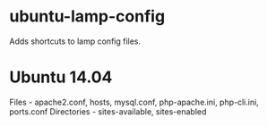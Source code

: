 ubuntu-lamp-config
==================

Adds shortcuts to lamp config files.


Ubuntu 14.04
==================
Files - apache2.conf, hosts, mysql.conf, php-apache.ini, php-cli.ini, ports.conf
Directories - sites-available, sites-enabled
